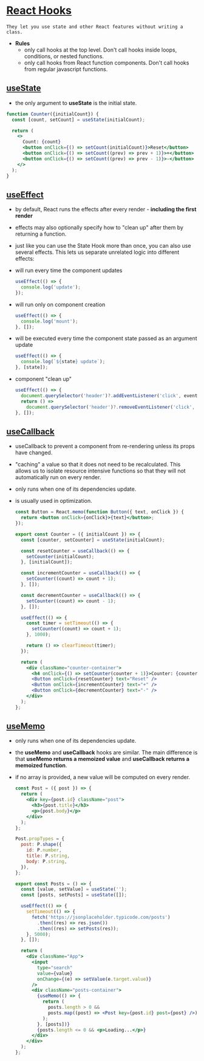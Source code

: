 # [React Hooks](https://reactjs.org/docs/hooks-reference.html)

    They let you use state and other React features without writing a class.

 - **Rules**
     - only call hooks at the top level. Don't call hooks inside loops, conditions,
     or nested functions.
     - only call hooks from React function components. Don't call hooks from regular
     javascript functions.

## [useState](https://reactjs.org/docs/hooks-state.html)

 - the only argument to **useState** is the initial state.

  ```jsx
  function Counter({initialCount}) {
    const [count, setCount] = useState(initialCount);

    return (
      <>
        Count: {count}
        <button onClick={() => setCount(initialCount)}>Reset</button>
        <button onClick={() => setCount((prev) => prev + 1)}>+</button>
        <button onClick={() => setCount((prev) => prev - 1)}>-</button>
      </>
    );
  }
  ```

## [useEffect](https://reactjs.org/docs/hooks-effect.html)

 - by default, React runs the effects after every render - **including the first
 render**

 - effects may also optionally specify how to "clean up" after them by returning a
 function.

 - just like you can use the State Hook more than once, you can also use several
 effects. This lets us separate unrelated logic into different effects:

 - will run every time the component updates

    ```jsx
    useEffect(() => {
      console.log('update');
    });
    ```

 - will run only on component creation

    ```jsx
    useEffect(() => {
      console.log('mount');
    }, []);
    ```

 - will be executed every time the component state passed as an argument update

    ```jsx
    useEffect(() => {
      console.log(`${state} update`);
    }, [state]);
    ```

 - component "clean up"

    ```jsx
    useEffect(() => {
      document.querySelector('header')?.addEventListener('click', eventFn);
      return () =>
        document.querySelector('header')?.removeEventListener('click', eventFn);
    }, []);
    ```

## [useCallback](https://reactjs.org/docs/hooks-reference.html#usecallback)

 - useCallback to prevent a component from re-rendering unless its props have changed.
 - "caching" a value so that it does not need to be recalculated. This allows us to
 isolate resource intensive functions so that they will not automatically run on every
 render.
 - only runs when one of its dependencies update.
 - is usually used in optimization.

    ```jsx
    const Button = React.memo(function Button({ text, onClick }) {
      return <button onClick={onClick}>{text}</button>;
    });

    export const Counter = ({ initialCount }) => {
      const [counter, setCounter] = useState(initialCount);

      const resetCounter = useCallback(() => {
        setCounter(initialCount);
      }, [initialCount]);

      const incrementCounter = useCallback(() => {
        setCounter((count) => count + 1);
      }, []);

      const decrementCounter = useCallback(() => {
        setCounter((count) => count - 1);
      }, []);

      useEffect(() => {
        const timer = setTimeout(() => {
          setCounter((count) => count + 1);
        }, 1000);

        return () => clearTimeout(timer);
      });

      return (
        <div className="counter-container">
          <h4 onClick={() => setCounter(counter + 1)}>Counter: {counter}</h4>
          <Button onClick={resetCounter} text="Reset" />
          <Button onClick={incrementCounter} text="+" />
          <Button onClick={decrementCounter} text="-" />
        </div>
      );
    };
    ```

## [useMemo](https://reactjs.org/docs/hooks-reference.html#usememo)

 - only runs when one of its dependencies update.
 - the **useMemo** and **useCallback** hooks are similar. The main difference is that
 **useMemo returns a memoized value** and **useCallback returns a memoized function**.
 - if no array is provided, a new value will be computed on every render.

    ```jsx
    const Post = ({ post }) => {
      return (
        <div key={post.id} className="post">
          <h3>{post.title}</h3>
          <p>{post.body}</p>
        </div>
      );
    };

    Post.propTypes = {
      post: P.shape({
        id: P.number,
        title: P.string,
        body: P.string,
      }),
    };

    export const Posts = () => {
      const [value, setValue] = useState('');
      const [posts, setPosts] = useState([]);

      useEffect(() => {
        setTimeout(() => {
          fetch('https://jsonplaceholder.typicode.com/posts')
            .then((res) => res.json())
            .then((res) => setPosts(res));
        }, 5000);
      }, []);

      return (
        <div className="App">
          <input
            type="search"
            value={value}
            onChange={(e) => setValue(e.target.value)}
          />
          <div className="posts-container">
            {useMemo(() => {
              return (
                posts.length > 0 &&
                posts.map((post) => <Post key={post.id} post={post} />)
              );
            }, [posts])}
            {posts.length <= 0 && <p>Loading...</p>}
          </div>
        </div>
      );
    };
    ```
